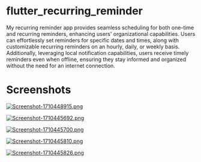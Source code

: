 # flutter_recurring_reminder

My recurring reminder app provides seamless scheduling for both one-time and recurring reminders, enhancing users' organizational capabilities. Users can effortlessly set reminders for specific dates and times, along with customizable recurring reminders on an hourly, daily, or weekly basis. Additionally, leveraging local notification capabilities, users receive timely reminders even when offline, ensuring they stay informed and organized without the need for an internet connection.
# Screenshots
[![Screenshot-1710448915.png](https://i.postimg.cc/T3M2qbx9/Screenshot-1710448915.png)](https://postimg.cc/bsgjqssD)

[![Screenshot-1710445692.png](https://i.postimg.cc/XqLhZTnm/Screenshot-1710445692.png)](https://postimg.cc/jnWvm3w4)

[![Screenshot-1710445700.png](https://i.postimg.cc/25WKdqz4/Screenshot-1710445700.png)](https://postimg.cc/VSYgmk06)

[![Screenshot-1710445810.png](https://i.postimg.cc/LXTvvLGZ/Screenshot-1710445810.png)](https://postimg.cc/TLKr3LdR)

[![Screenshot-1710445826.png](https://i.postimg.cc/fbQKN8N9/Screenshot-1710445826.png)](https://postimg.cc/18M60c4m)

